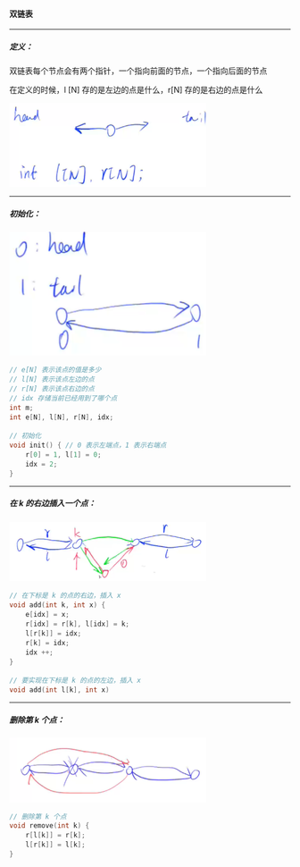 #### 双链表

-----------------

##### 定义：

双链表每个节点会有两个指针，一个指向前面的节点，一个指向后面的节点

在定义的时候，l [N] 存的是左边的点是什么，r[N] 存的是右边的点是什么

<img src="https://raw.githubusercontent.com/DaoZuQieXing/Learn/main/img/算法基础课/算法基础课第二讲：数据结构/双链表的定义.png" alt="system call" style="max-width: 70%">

--------------------------

##### 初始化：

<img src="https://raw.githubusercontent.com/DaoZuQieXing/Learn/main/img/算法基础课/算法基础课第二讲：数据结构/双链表的初始化.png" alt="system call" style="max-width: 70%">

```c++
// e[N] 表示该点的值是多少
// l[N] 表示该点左边的点
// r[N] 表示该点右边的点
// idx 存储当前已经用到了哪个点
int m;
int e[N], l[N], r[N], idx;

// 初始化
void init() { // 0 表示左端点，1 表示右端点
    r[0] = 1, l[1] = 0;
    idx = 2;
}
```

-------------

##### 在 k 的右边插入一个点：

<img src="https://raw.githubusercontent.com/DaoZuQieXing/Learn/main/img/算法基础课/算法基础课第二讲：数据结构/双链表：在k的右边插入一个点.png" alt="system call" style="max-width: 70%">

```c++
// 在下标是 k 的点的右边，插入 x
void add(int k, int x) {
    e[idx] = x;
    r[idx] = r[k], l[idx] = k;
    l[r[k]] = idx;
    r[k] = idx;
    idx ++;
}

// 要实现在下标是 k 的点的左边，插入 x
void add(int l[k], int x)
```

---------

##### 删除第 k 个点：

<img src="https://raw.githubusercontent.com/DaoZuQieXing/Learn/main/img/算法基础课/算法基础课第二讲：数据结构/双链表：删除第 k 个点.png" alt="system call" style="max-width: 70%">

```c++
// 删除第 k 个点
void remove(int k) {
    r[l[k]] = r[k];
    l[r[k]] = l[k];
}
```

